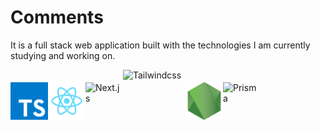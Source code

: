 # Comments

It is a full stack web application built with the technologies I am currently studying and working on.

<div style="display: flex; align-items: center; margin-top: 10px"><br>
  <img height="60" width="60" alt="Typescript" src="https://raw.githubusercontent.com/github/explore/80688e429a7d4ef2fca1e82350fe8e3517d3494d/topics/typescript/typescript.png" />
	<img height="60" width="60" alt="React" src="https://raw.githubusercontent.com/github/explore/80688e429a7d4ef2fca1e82350fe8e3517d3494d/topics/react/react.png" />
  <img height="60" width="60" alt="Next.js" src="https://camo.githubusercontent.com/92ec9eb7eeab7db4f5919e3205918918c42e6772562afb4112a2909c1aaaa875/68747470733a2f2f6173736574732e76657263656c2e636f6d2f696d6167652f75706c6f61642f76313630373535343338352f7265706f7369746f726965732f6e6578742d6a732f6e6578742d6c6f676f2e706e67" />
  <img height="100" width="100" alt="Tailwindcss" src="https://avatars.githubusercontent.com/u/67109815?s=200&v=4" />
  <img height="60" width="60" alt="Node" src="https://raw.githubusercontent.com/github/explore/80688e429a7d4ef2fca1e82350fe8e3517d3494d/topics/nodejs/nodejs.png" />
  <img height="60" width="60" alt="Prisma" src="https://avatars.githubusercontent.com/u/17219288?s=200&v=4" />
</div>
